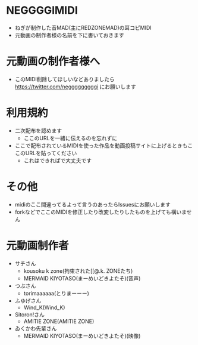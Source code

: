 # NEGGGGIMIDI
- ねぎが制作した音MAD(主にREDZONEMAD)の耳コピMIDI
- 元動画の制作者様の名前を下に書いておきます
# 元動画の制作者様へ
- このMIDI削除してほしいなどありましたら https://twitter.com/negggggggggi にお願いします
# 利用規約
- 二次配布を認めます
  - ここのURLを一緒に伝えるのを忘れずに
- ここで配布されているMIDIを使った作品を動画投稿サイトに上げるときもここのURLを貼ってください
  - これはできればで大丈夫です
# その他
- midiのここ間違ってるよって言うのあったらIssuesにお願いします
- forkなどでここのMIDIを修正したり改変したりしたものを上げても構いません
# 元動画制作者
- サチさん
  - kousoku k zone(拘束された[[@.k. ZONEたち)
  - MERMAID KIYOTASO(まーめいどきよたそ)(音声)
- つぶさん
  - torimaaaaaa(とりまーーー)
- ふゆげさん
  - Wind_K(Wind_K)
- Sitoron!さん
  - AMITIE ZONE(AMITIE ZONE)
- ゐくかわ先輩さん
  - MERMAID KIYOTASO(まーめいどきよたそ)(映像)

